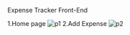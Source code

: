 Expense Tracker Front-End 

1.Home page
![p1](https://github.com/SimbuM/ExpenseTracker-FrontEnd.github.io/assets/136842489/33f0f9d7-d53d-46fa-9e44-b817db435ee4)
2.Add Expense
![p2](https://github.com/SimbuM/ExpenseTracker-FrontEnd.github.io/assets/136842489/e5859125-e78a-4096-880b-cdc2c2b3f146)
